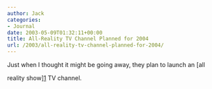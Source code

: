 ```yaml
---
author: Jack
categories:
- Journal
date: 2003-05-09T01:32:11+00:00
title: All-Reality TV Channel Planned for 2004
url: /2003/all-reality-tv-channel-planned-for-2004/
---
```


Just when I thought it might be going away, they plan to launch an [all
  

  
reality show][1] TV channel.

 [1]: //story.news.yahoo.com/news?tmpl=story&u=/ap/20030428/ap_on_en_tv/reality_channel_2"